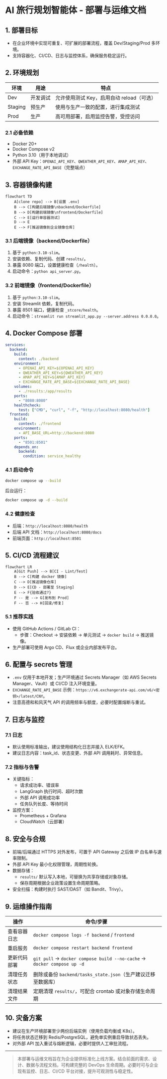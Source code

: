 # AI 旅行规划智能体 - 部署与运维文档

## 1. 部署目标
- 在企业环境中实现可重复、可扩展的部署流程，覆盖 Dev/Staging/Prod 多环境。
- 支持容器化、CI/CD、日志与监控体系，确保服务稳定运行。

## 2. 环境规划
| 环境 | 用途 | 特点 |
| ---- | ---- | ---- |
| Dev | 开发调试 | 允许使用测试 Key，启用自动 reload（可选） |
| Staging | 预生产 | 使用与生产一致的配置，进行集成测试 |
| Prod | 生产 | 高可用部署，启用监控告警，受控访问 |

### 2.1 必备依赖
- Docker 20+
- Docker Compose v2
- Python 3.10（用于本地调试）
- 外部 API Key：`OPENAI_API_KEY`、`QWEATHER_API_KEY`、`AMAP_API_KEY`、`EXCHANGE_RATE_API_BASE`（完整端点）

## 3. 容器镜像构建
```mermaid
flowchart TD
    A[clone repo] --> B[设置 .env]
    B --> C[构建后端镜像\nbackend/Dockerfile]
    B --> D[构建前端镜像\nfrontend/Dockerfile]
    C --> E[运行单容器测试]
    D --> E
    E --> F[推送镜像到企业镜像仓库]
```

### 3.1 后端镜像（backend/Dockerfile）
1. 基于 `python:3.10-slim`。
2. 安装依赖、复制代码、创建 `results/`。
3. 暴露 8080 端口，设置健康检查（`/health`）。
4. 启动命令：`python api_server.py`。

### 3.2 前端镜像（frontend/Dockerfile）
1. 基于 `python:3.10-slim`。
2. 安装 Streamlit 依赖，复制代码。
3. 暴露 8501 端口，健康检查 `_stcore/health`。
4. 启动命令：`streamlit run streamlit_app.py --server.address 0.0.0.0`。

## 4. Docker Compose 部署
```yaml
services:
  backend:
    build:
      context: ./backend
    environment:
      - OPENAI_API_KEY=${OPENAI_API_KEY}
      - QWEATHER_API_KEY=${QWEATHER_API_KEY}
      - AMAP_API_KEY=${AMAP_API_KEY}
      - EXCHANGE_RATE_API_BASE=${EXCHANGE_RATE_API_BASE}
    volumes:
      - ./results:/app/results
    ports:
      - "8080:8080"
    healthcheck:
      test: ["CMD", "curl", "-f", "http://localhost:8080/health"]
  frontend:
    build:
      context: ./frontend
    environment:
      - API_BASE_URL=http://backend:8080
    ports:
      - "8501:8501"
    depends_on:
      backend:
        condition: service_healthy
```

### 4.1 启动命令
```bash
docker compose up --build
```
后台运行：
```bash
docker compose up -d --build
```

### 4.2 健康检查
- 后端：`http://localhost:8080/health`
- 后端 API 文档：`http://localhost:8080/docs`
- 前端页面：`http://localhost:8501`

## 5. CI/CD 流程建议
```mermaid
flowchart LR
    A[Git Push] --> B[CI - Lint/Test]
    B --> C[构建 docker 镜像]
    C --> D[推送镜像仓库]
    D --> E[CD - 部署至 Staging]
    E --> F{验收通过?}
    F -- 是 --> G[发布到 Prod]
    F -- 否 --> H[回滚/修复]
```

### 5.1 推荐实践
- 使用 GitHub Actions / GitLab CI：
  - 步骤：Checkout → 安装依赖 → 单元测试 → `docker build` → 推送镜像。
- 生产部署可使用 Argo CD、Flux 或企业内部发布平台。

## 6. 配置与 secrets 管理
- `.env` 仅用于本地开发；生产环境通过 Secrets Manager（如 AWS Secrets Manager、Vault）或 CI/CD 注入环境变量。
- `EXCHANGE_RATE_API_BASE` 示例：`https://v6.exchangerate-api.com/v6/<密钥>/latest/CNY`。
- 注意高德和和风天气 API 的调用频率与额度，必要时配置熔断与重试。

## 7. 日志与监控
### 7.1 日志
- 默认使用标准输出，建议使用结构化日志并接入 ELK/EFK。
- 建议日志内容：task_id、状态变更、外部 API 调用耗时、异常信息。

### 7.2 指标与告警
- 关键指标：
  - 请求成功率、错误率
  - LangGraph 执行时间、超时次数
  - 外部 API 调用成功率
  - 任务队列长度、等待时间
- 监控方案：
  - Prometheus + Grafana
  - CloudWatch（云部署）

## 8. 安全与合规
- 前端/后端通过 HTTPS 对外发布，可置于 API Gateway 之后做 IP 白名单与速率限制。
- 外部 API Key 最小化权限管理，周期性轮换。
- 数据存储：
  - `results/` 默认写入本地，可替换为共享存储或对象存储。
  - 保存周期根据企业政策设置生命周期策略。
- 安全扫描：构建时执行 SAST/DAST（如 Bandit、Trivy）。

## 9. 运维操作指南
| 操作 | 命令/步骤 |
| ---- | -------- |
| 查看容器日志 | `docker compose logs -f backend` / `frontend` |
| 重启服务 | `docker compose restart backend frontend` |
| 更新代码部署 | `git pull` → `docker compose build --no-cache` → `docker compose up -d` |
| 清理任务状态 | 删除或备份 `backend/tasks_state.json`（生产建议迁移至数据库） |
| 清理结果文件 | 定期清理 `results/`，可配合 crontab 或对象存储生命周期 |

## 10. 灾备方案
- 建议在生产环境部署至少两份后端实例（使用负载均衡或 K8s）。
- 将任务状态迁移到 Redis/PostgreSQL，避免单实例重启导致状态丢失。
- 对外部 API 加入重试与熔断逻辑，必要时提供人工审批流程。

---

> 本部署与运维文档旨在为企业提供标准化上线方案。结合前面的需求、设计、数据与流程文档，可构建完整的 DevOps 生命周期。必要时可与企业现有监控、日志、CI/CD 平台对接，提升可观测性与稳定性。

